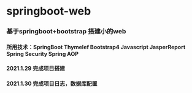 # springboot-web
### 基于springboot+bootstrap 搭建小的web
#### 所用技术：SpringBoot Thymelef Bootstrap4 Javascript JasperReport  Spring Security Spring AOP
#### 2021.1.29 完成项目搭建
#### 2021.1.30 完成项目日志，数据库配置

